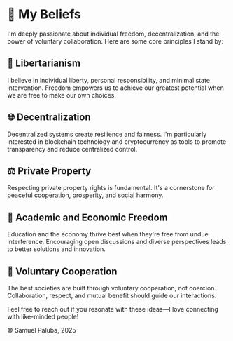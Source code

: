 # 🌟 My Beliefs

I'm deeply passionate about individual freedom, decentralization, and the power of voluntary collaboration. Here are some core principles I stand by:

## 🗽 Libertarianism
I believe in individual liberty, personal responsibility, and minimal state intervention. Freedom empowers us to achieve our greatest potential when we are free to make our own choices.

## 🌐 Decentralization
Decentralized systems create resilience and fairness. I'm particularly interested in blockchain technology and cryptocurrency as tools to promote transparency and reduce centralized control.

## ⚖️ Private Property
Respecting private property rights is fundamental. It's a cornerstone for peaceful cooperation, prosperity, and social harmony.

## 📖 Academic and Economic Freedom
Education and the economy thrive best when they're free from undue interference. Encouraging open discussions and diverse perspectives leads to better solutions and innovation.

## 🤝 Voluntary Cooperation
The best societies are built through voluntary cooperation, not coercion. Collaboration, respect, and mutual benefit should guide our interactions.

Feel free to reach out if you resonate with these ideas—I love connecting with like-minded people!

© Samuel Paluba, 2025

